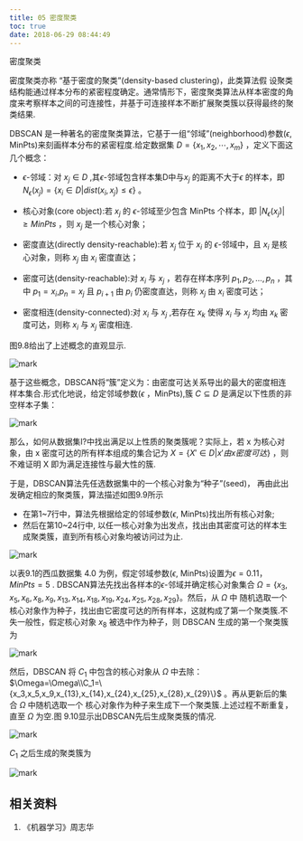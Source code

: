 ```yaml
---
title: 05 密度聚类
toc: true
date: 2018-06-29 08:44:49
---
```







密度聚类

密度聚类亦称 “基于密度的聚类”(density-based clustering)，此类算法假 设聚类结构能通过样本分布的紧密程度确定。通常情形下，密度聚类算法从样本密度的角度来考察样本之间的可连接性，并基于可连接样本不断扩展聚类簇以获得最终的聚类结果.

DBSCAN 是一种著名的密度聚类算法，它基于一组“邻域”(neighborhood)参数($\epsilon$, MinPts)来刻画样本分布的紧密程度.给定数据集 $D=\{x_1,x_2,\cdots ,x_m\}$ ，定义下面这几个概念：


- $\epsilon$-邻域：对 $x_j\in D$ ,其$\epsilon$-邻域包含样本集D中与$x_j$ 的距离不大于$\epsilon$ 的样本，即 $N_{\epsilon}(x_j)=\{x_i\in D|dist(x_i,x_j)\leq \epsilon\}$ 。


- 核心对象(core object):若 $x_j$ 的 $\epsilon$-邻域至少包含 MinPts 个样本，即 $|N_{\epsilon}(x_j)|\geq MinPts$ ，则 $x_j$ 是一个核心对象；
- 密度直达(directly density-reachable):若 $x_j$ 位于 $x_i$ 的 $\epsilon$-邻域中，且 $x_i$ 是核心对象，则称 $x_j$ 由 $x_i$ 密度直达；

- 密度可达(density-reachable):对 $x_i$ 与 $x_j$ ，若存在样本序列 $p_1,p_2,\ldots ,p_n$ ，其中 $p_1=x_i$,$p_n=x_j$ 且 $p_{i+1}$ 由 $p_i$ 仍密度直达，则称 $x_j$ 由 $x_i$ 密度可达；

- 密度相连(density-connected):对 $x_i$ 与 $x_j$ ,若存在 $x_k$ 使得 $x_i$ 与 $x_j$ 均由 $x_k$ 密度可达，则称 $x_i$ 与 $x_j$ 密度相连.

图9.8给出了上述概念的直观显示.

![mark](http://images.iterate.site/blog/image/180629/GHI38dc7e7.png?imageslim)


基于这些概念，DBSCAN将“簇”定义为：由密度可达关系导出的最大的密度相连样本集合.形式化地说，给定邻域参数($\epsilon$ ，MinPts),簇 $C\subseteq D$ 是满足以下性质的非空样本子集：

![mark](http://images.iterate.site/blog/image/180629/iHmGE6G6La.png?imageslim)

那么，如何从数据集I?中找出满足以上性质的聚类簇呢？实际上，若 x 为核心对象，由 x 密度可达的所有样本组成的集合记为 $X=\{X'\in D|x'由 x 密度可达\}$ ，则不难证明 X 即为满足连接性与最大性的簇.

于是，DBSCAN算法先任选数据集中的一个核心对象为“种子”(seed)， 再由此出发确定相应的聚类簇，算法描述如图9.9所示
- 在第1~7行中，算法先根据给定的邻域参数($\epsilon$, MinPts)找出所有核心对象;
- 然后在第10~24行中, 以任一核心对象为出发点，找出由其密度可达的样本生成聚类簇，直到所有核心对象均被访问过为止.

![mark](http://images.iterate.site/blog/image/180629/3FFafeJfC0.png?imageslim)

以表9.1的西瓜数据集 4.0 为例，假定邻域参数($\epsilon$, MinPts)设置为$\epsilon=0.11$，$MinPts = 5$ . DBSCAN算法先找出各样本的$\epsilon$-邻域并确定核心对象集合 $\Omega=\{x_3, x_5, x_6, x_8, x_9,x_{13},x_{14},x_{18},x_{19},x_{24},x_{25},x_{28},x_{29}\}$。然后，从 $\Omega$ 中 随机选取一个核心对象作为种子，找出由它密度可达的所有样本，这就构成了第一个聚类簇.不失一般性，假定核心对象 $x_8$ 被选中作为种子，则 DBSCAN 生成的第一个聚类簇为

![mark](http://images.iterate.site/blog/image/180629/I9j2GAHCk7.png?imageslim)

然后，DBSCAN 将 $C_1$ 中包含的核心对象从 $\Omega$ 中去除：$\Omega=\Omega\\C_1=\{x_3,x_5,x_9,x_{13},x_{14},x_{24},x_{25},x_{28},x_{29}\}$ 。再从更新后的集合 $\Omega$ 中随机选取一个 核心对象作为种子来生成下一个聚类簇.上述过程不断重复，直至 $\Omega$ 为空.图 9.10显示出DBSCAN先后生成聚类簇的情况.

![mark](http://images.iterate.site/blog/image/180629/Dl8iB4jEHE.png?imageslim)

 $C_1$ 之后生成的聚类簇为

![mark](http://images.iterate.site/blog/image/180629/imcDlBfJc5.png?imageslim)



## 相关资料
1. 《机器学习》周志华
